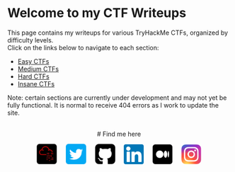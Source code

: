 # Welcome to my CTF Writeups

This page contains my writeups for various TryHackMe CTFs, organized by difficulty levels. 
<br>Click on the links below to navigate to each section:

- [Easy CTFs](easy/colddbox.md)
- [Medium CTFs](medium/index.md)
- [Hard CTFs](hard/index.md)
- [Insane CTFs](insane/index.md)

Note: certain sections are currently under development and may not yet be fully functional. It is normal to receive 404 errors as I work to update the site.

<br>
<center>
# Find me here

   <a href="https://tryhackme.com/p/vasanth.vanan" target="_blank"><img src="/assets/logos/thm.png" alt="TryHackMe" width="46"></a>&nbsp;&nbsp;&nbsp;&nbsp;
   <a href="https://twitter.com/vasanth__vanan" target="_blank"><img src="/assets/logos/twitter.png" alt="Twitter" width="46"></a>&nbsp;&nbsp;&nbsp;&nbsp;
   <a href="https://github.com/VasanthVanan" target="_blank"><img src="/assets/logos/github.png" alt="Github" width="46"></a>&nbsp;&nbsp;&nbsp;&nbsp;
   <a href="https://www.linkedin.com/in/vasanthavanan/" target="_blank"><img src="/assets/logos/linkedin.png" alt="LinkedIn" width="45"></a>&nbsp;&nbsp;&nbsp;&nbsp;
      <a href="https://medium.com/@vasanthavanan" target="_blank"><img src="/assets/logos/medium.png" alt="Medium" width="45"></a>&nbsp;&nbsp;&nbsp;&nbsp;
   <a href="https://www.instagram.com/vasanth_vanan/" target="_blank"><img src="/assets/logos/insta.png" alt="Instagram" width="45"></a>
   </center>

